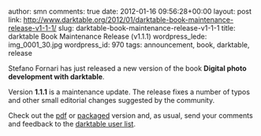 author: smn
comments: true
date: 2012-01-16 09:56:28+00:00
layout: post
link: http://www.darktable.org/2012/01/darktable-book-maintenance-release-v1-1-1/
slug: darktable-book-maintenance-release-v1-1-1
title: darktable Book Maintenance Release (v1.1.1)
wordpress_lede: img_0001_30.jpg
wordpress_id: 970
tags: announcement, book, darktable, release

Stefano Fornari has just released a new version of the book **Digital photo development with darktable**.

Version **1.1.1** is a maintenance update. The release fixes a number of typos and other small editorial changes suggested by the community.

Check out the [pdf](https://sourceforge.net/projects/darktable/files/darktable/book/1.1.1/darktable-1.1.1.pdf/download) or [packaged](https://sourceforge.net/projects/darktable/files/darktable/book/1.1.1/darktable-book-1.1.1.zip/download) version and, as usual, send your comments and feedback to the [darktable user list](https://lists.sourceforge.net/lists/listinfo/darktable-users).

